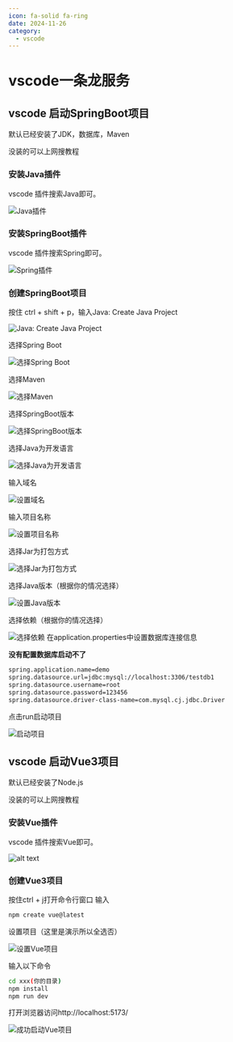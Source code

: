 ```yaml
---
icon: fa-solid fa-ring
date: 2024-11-26
category:
  - vscode
---
```


# vscode一条龙服务

## vscode 启动SpringBoot项目

默认已经安装了JDK，数据库，Maven

没装的可以上网搜教程

### 安装Java插件

vscode 插件搜索Java即可。

![Java插件](./vscodeMDimgdir/Java插件.png)

### 安装SpringBoot插件

vscode 插件搜索Spring即可。

![Spring插件](./vscodeMDimgdir/Spring插件.png)

### 创建SpringBoot项目

按住 ctrl + shift + p，输入Java: Create Java Project

![Java: Create Java Project](./vscodeMDimgdir/创建Java项目.png)

选择Spring Boot

![选择Spring Boot](./vscodeMDimgdir/SpringType.png)

选择Maven

![选择Maven](./vscodeMDimgdir/MavenType.png)

选择SpringBoot版本

![选择SpringBoot版本](./vscodeMDimgdir/SpringVersion.png)

选择Java为开发语言

![选择Java为开发语言](./vscodeMDimgdir/javaLan.png)

输入域名

![设置域名](./vscodeMDimgdir/setDomain.png)

输入项目名称

![设置项目名称](./vscodeMDimgdir/setProName.png)

选择Jar为打包方式

![选择Jar为打包方式](./vscodeMDimgdir/setPackage.png)

选择Java版本（根据你的情况选择）

![设置Java版本](./vscodeMDimgdir/setJavaVersion.png)

选择依赖（根据你的情况选择）

![选择依赖](./vscodeMDimgdir/setDependency.png)
在application.properties中设置数据库连接信息

**没有配置数据库启动不了**

```bash
spring.application.name=demo
spring.datasource.url=jdbc:mysql://localhost:3306/testdb1
spring.datasource.username=root
spring.datasource.password=123456
spring.datasource.driver-class-name=com.mysql.cj.jdbc.Driver
```

点击run启动项目

![启动项目](./vscodeMDimgdir/startProject.png)

## vscode 启动Vue3项目

默认已经安装了Node.js

没装的可以上网搜教程

### 安装Vue插件

vscode 插件搜索Vue即可。

![alt text](./vscodeMDimgdir/vuePlugin.png)

### 创建Vue3项目

按住ctrl + j打开命令行窗口 输入

```bash
npm create vue@latest
```

设置项目（这里是演示所以全选否）

![设置Vue项目](./vscodeMDimgdir/setVueAttr.png)

输入以下命令

```bash
cd xxx(你的目录)
npm install
npm run dev
```

打开浏览器访问http://localhost:5173/

![成功启动Vue项目](./vscodeMDimgdir/成功启动Vue项目.png)